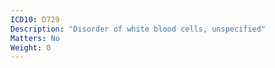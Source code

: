 ```yaml
---
ICD10: D729
Description: "Disorder of white blood cells, unspecified"
Matters: No
Weight: 0
---
```

